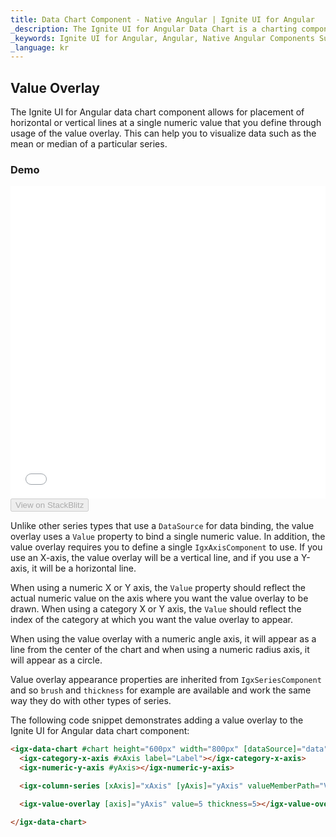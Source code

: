```yaml
---
title: Data Chart Component - Native Angular | Ignite UI for Angular
_description: The Ignite UI for Angular Data Chart is a charting component that provides modular design of axis, markers, series, legend, and annotation layers. With this chart, you can create multiple instances of these visual elements in the same chart plot area in order to create composite chart views.
_keywords: Ignite UI for Angular, Angular, Native Angular Components Suite, Native Angular Controls, Native Angular Components, Native Angular Components Library, Angular Chart, Angular Chart Control, Angular Chart Example, Angular Chart Component, Angular Data Chart
_language: kr
---
```


## Value Overlay

The Ignite UI for Angular data chart component allows for placement of horizontal or vertical lines at a single numeric value that you define through usage of the value overlay. This can help you to visualize data such as the mean or median of a particular series.

### Demo

<div class="sample-container loading" style="height: 500px">
    <iframe id="data-chart-overview-iframe" src='{environment:demosBaseUrl}/charts/data-chart-overview' width="100%" height="100%" seamless frameBorder="0" onload="onXPlatSampleIframeContentLoaded(this);"></iframe>
</div>
<div>
    <button data-localize="stackblitz" disabled class="stackblitz-btn" data-iframe-id="data-chart-overview-iframe" data-demos-base-url="{environment:demosBaseUrl}">View on StackBlitz
    </button>
</div>

<div class="divider--half"></div>

Unlike other series types that use a `DataSource` for data binding, the value overlay uses a `Value` property to bind a single numeric value. In addition, the value overlay requires you to define a single `IgxAxisComponent` to use. If you use an X-axis, the value overlay will be a vertical line, and if you use a Y-axis, it will be a horizontal line.

When using a numeric X or Y axis, the `Value` property should reflect the actual numeric value on the axis where you want the value overlay to be drawn. When using a category X or Y axis, the `Value` should reflect the index of the category at which you want the value overlay to appear.

When using the value overlay with a numeric angle axis, it will appear as a line from the center of the chart and when using a numeric radius axis, it will appear as a circle.

Value overlay appearance properties are inherited from `IgxSeriesComponent` and so `brush` and `thickness` for example are available and work the same way they do with other types of series.

The following code snippet demonstrates adding a value overlay to the Ignite UI for Angular data chart component:

```html
<igx-data-chart #chart height="600px" width="800px" [dataSource]="data">
  <igx-category-x-axis #xAxis label="Label"></igx-category-x-axis>
  <igx-numeric-y-axis #yAxis></igx-numeric-y-axis>

  <igx-column-series [xAxis]="xAxis" [yAxis]="yAxis" valueMemberPath="Value"></igx-column-series>

  <igx-value-overlay [axis]="yAxis" value=5 thickness=5></igx-value-overlay>

</igx-data-chart>
```

